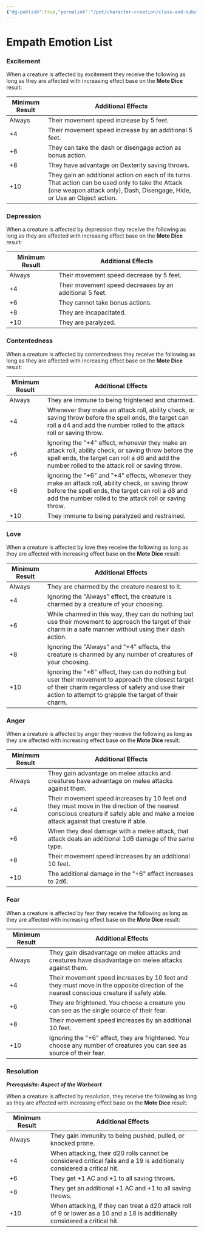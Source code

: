 ```yaml
---
{"dg-publish":true,"permalink":"/pot/character-creation/class-and-subclasses/empath-emotions-list/","tags":["empath"]}
---
```



# Empath Emotion List

### Excitement

 When a creature is affected by excitement they receive the following as long as they are affected with increasing effect base on the **Mote Dice** result: 

| Minimum Result | Additional Effects                                                                                                                                                             |
| -------------- | ------------------------------------------------------------------------------------------------------------------------------------------------------------------------------ |
| Always         | Their movement speed increase by 5 feet.                                                                                                                                       |
| +4             | Their movement speed increase by an additional 5 feet.                                                                                                                         |
| +6             | They can take the dash or disengage action as bonus action.                                                                                                                    |
| +8             | They have advantage on Dexterity saving throws.                                                                                                                                |
| +10            | They gain an additional action on each of its turns. That action can be used only to take the Attack (one weapon attack only), Dash, Disengage, Hide, or Use an Object action. |


### Depression

When a creature is affected by depression they receive the following as long as they are affected with increasing effect base on the **Mote Dice** result: 

| Minimum Result | Additional Effects                                      |
| -------------- | ------------------------------------------------------- |
| Always         | Their movement speed decrease by 5 feet.                |
| +4             | Their movement speed decreases by an additional 5 feet. |
| +6             | They cannot take bonus actions.                         |
| +8             | They are incapacitated.                                 |
| +10            | They are paralyzed.                                     |

### Contentedness

When a creature is affected by contentedness they receive the following as long as they are affected with increasing effect base on the **Mote Dice** result: 

| Minimum Result | Additional Effects                                                                                                                                                                                                  |
| -------------- | ------------------------------------------------------------------------------------------------------------------------------------------------------------------------------------------------------------------- |
| Always         | They are immune to being frightened and charmed.                                                                                                                                                                    |
| +4             | Whenever they make an attack roll, ability check, or saving throw before the spell ends, the target can roll a d4 and add the number rolled to the attack roll or saving throw.                                     |
| +6             | Ignoring the "+4" effect, whenever they make an attack roll, ability check, or saving throw before the spell ends, the target can roll a d6 and add the number rolled to the attack roll or saving throw.           |
| +8             | Ignoring the "+6" and "+4" effects, whenever they make an attack roll, ability check, or saving throw before the spell ends, the target can roll a d8 and add the number rolled to the attack roll or saving throw. |
| +10            | They immune to being paralyzed and restrained.                                                                                                                                                                      |

### Love 

When a creature is affected by love they receive the following as long as they are affected with increasing effect base on the **Mote Dice** result: 

| Minimum Result | Additional Effects                                                                                                                                                                                             |
| -------------- | -------------------------------------------------------------------------------------------------------------------------------------------------------------------------------------------------------------- |
| Always         | They are charmed by the creature nearest to it.                                                                                                                                                                |
| +4             | Ignoring the "Always" effect, the creature is charmed by a creature of your choosing.                                                                                                                          |
| +6             | While charmed in this way, they can do nothing but use their movement to approach the target of their charm in a safe manner without using their dash action.                                                  |
| +8             | Ignoring the "Always" and "+4" effects, the creature is charmed by any number of creatures of your choosing.                                                                                                   |
| +10            | Ignoring the "+6" effect, they can do nothing but user their movement to approach the closest target of their charm regardless of safety and use their action to attempt to grapple the target of their charm. |


### Anger

 When a creature is affected by anger they receive the following as long as they are affected with increasing effect base on the **Mote Dice** result: 

| Minimum Result | Additional Effects                                                                                                                                                                    |
| -------------- | ------------------------------------------------------------------------------------------------------------------------------------------------------------------------------------- |
| Always         | They gain advantage on melee attacks and creatures have advantage on melee attacks against them.                                                                                      |
| +4             | Their movement speed increases by 10 feet and they must move in the direction of the nearest conscious creature if safely able and make a melee attack against that creature if able. |
| +6             | When they deal damage with a melee attack, that attack deals an additional 1d6 damage of the same type.                                                                               |
| +8             | Their movement speed increases by an additional 10 feet.                                                                                                                              |
| +10            | The additional damage in the "+6" effect increases to 2d6.                                                                                                                            |

### Fear

 When a creature is affected by fear they receive the following as long as they are affected with increasing effect base on the **Mote Dice** result: 

| Minimum Result | Additional Effects                                                                                                                       |
| -------------- | ---------------------------------------------------------------------------------------------------------------------------------------- |
| Always         | They gain disadvantage on melee attacks and creatures have disadvantage on melee attacks against them.                                   |
| +4             | Their movement speed increases by 10 feet and they must move in the opposite direction of the nearest conscious creature if safely able. |
| +6             | They are frightened. You choose a creature you can see as the single source of their fear.                                               |
| +8             | Their movement speed increases by an additional 10 feet.                                                                                 |
| +10            | Ignoring the "+6" effect, they are frightened. You choose any number of creatures you can see as source of their fear.                   |

### Resolution

***Prerequisite: Aspect of the Warheart***

When a creature is affected by resolution, they receive the following as long as they are affected with increasing effect base on the **Mote Dice** result: 

| Minimum Result | Additional Effects                                                                                                            |
| -------------- | ----------------------------------------------------------------------------------------------------------------------------- |
| Always         | They gain immunity to being pushed, pulled, or knocked prone.                                                                 |
| +4             | When attacking, their d20 rolls cannot be considered critical fails and a 19 is additionally considered a critical hit.       |
| +6             | They get +1 AC and +1 to all saving throws.                                                                                   |
| +8             | They get an additional +1 AC and +1 to all saving throws.                                                                     |
| +10            | When attacking, if they can treat a d20 attack roll of 9 or lower as a 10 and a 18 is additionally considered a critical hit. |
